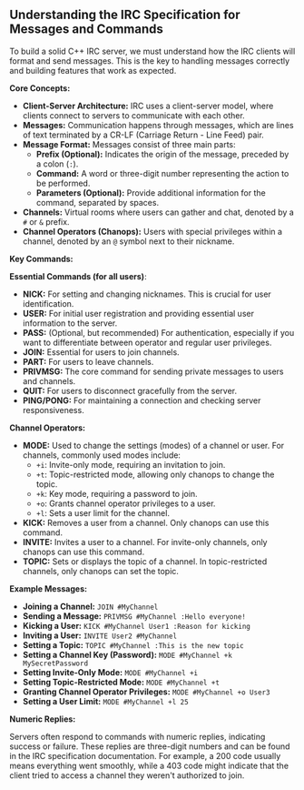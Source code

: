 ## Understanding the IRC Specification for Messages and Commands

To build a solid C++ IRC server, we must understand how the IRC clients will format and send messages. This is the key to handling messages correctly and building features that work as expected.

**Core Concepts:**

* **Client-Server Architecture:** IRC uses a client-server model, where clients connect to servers to communicate with each other.
* **Messages:** Communication happens through messages, which are lines of text terminated by a CR-LF (Carriage Return - Line Feed) pair.
* **Message Format:** Messages consist of three main parts:
    * **Prefix (Optional):** Indicates the origin of the message, preceded by a colon (`:`).
    * **Command:** A word or three-digit number representing the action to be performed.
    * **Parameters (Optional):**  Provide additional information for the command, separated by spaces.
* **Channels:** Virtual rooms where users can gather and chat, denoted by a `#` or `&` prefix.
* **Channel Operators (Chanops):** Users with special privileges within a channel, denoted by an `@` symbol next to their nickname.

**Key Commands:**

**Essential Commands (for all users)**:

* **NICK:** For setting and changing nicknames. This is crucial for user identification.
* **USER:** For initial user registration and providing essential user information to the server.
* **PASS:** (Optional, but recommended) For authentication, especially if you want to differentiate between operator and regular user privileges.
* **JOIN:** Essential for users to join channels.
* **PART:** For users to leave channels.
* **PRIVMSG:** The core command for sending private messages to users and channels.
* **QUIT:** For users to disconnect gracefully from the server.
* **PING/PONG:** For maintaining a connection and checking server responsiveness.

**Channel Operators:**

* **MODE:** Used to change the settings (modes) of a channel or user. For channels, commonly used modes include:
    * `+i`: Invite-only mode, requiring an invitation to join.
    * `+t`: Topic-restricted mode, allowing only chanops to change the topic.
    * `+k`: Key mode, requiring a password to join.
    * `+o`: Grants channel operator privileges to a user.
    * `+l`: Sets a user limit for the channel.
* **KICK:** Removes a user from a channel. Only chanops can use this command.
* **INVITE:** Invites a user to a channel. For invite-only channels, only chanops can use this command.
* **TOPIC:**  Sets or displays the topic of a channel. In topic-restricted channels, only chanops can set the topic.

**Example Messages:**

* **Joining a Channel:** `JOIN #MyChannel`
* **Sending a Message:** `PRIVMSG #MyChannel :Hello everyone!`
* **Kicking a User:** `KICK #MyChannel User1 :Reason for kicking`
* **Inviting a User:** `INVITE User2 #MyChannel`
* **Setting a Topic:** `TOPIC #MyChannel :This is the new topic`
* **Setting a Channel Key (Password):** `MODE #MyChannel +k MySecretPassword`
* **Setting Invite-Only Mode:** `MODE #MyChannel +i`
* **Setting Topic-Restricted Mode:** `MODE #MyChannel +t`
* **Granting Channel Operator Privileges:** `MODE #MyChannel +o User3`
* **Setting a User Limit:** `MODE #MyChannel +l 25`


**Numeric Replies:**

Servers often respond to commands with numeric replies, indicating success or failure. These replies are three-digit numbers and can be found in the IRC specification documentation.
For example, a 200 code usually means everything went smoothly, while a 403 code might indicate that the client tried to access a channel they weren't authorized to join.
